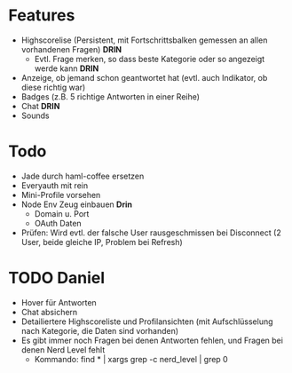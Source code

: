 # Features

* Highscorelise (Persistent, mit Fortschrittsbalken gemessen an allen vorhandenen Fragen) **DRIN**
	* Evtl. Frage merken, so dass beste Kategorie oder so angezeigt werde kann **DRIN**
* Anzeige, ob jemand schon geantwortet hat (evtl. auch Indikator, ob diese richtig war)
* Badges (z.B. 5 richtige Antworten in einer Reihe)
* Chat **DRIN**
* Sounds

# Todo

* Jade durch haml-coffee ersetzen
* Everyauth mit rein
* Mini-Profile vorsehen
* Node Env Zeug einbauen **Drin**
  * Domain u. Port
  * OAuth Daten
* Prüfen: Wird evtl. der falsche User rausgeschmissen bei Disconnect (2 User, beide gleiche IP, Problem bei Refresh)

# TODO Daniel

* Hover für Antworten
* Chat absichern
* Detailiertere Highscoreliste und Profilansichten (mit Aufschlüsselung nach Kategorie, die Daten sind vorhanden)
* Es gibt immer noch Fragen bei denen Antworten fehlen, und Fragen bei denen Nerd Level fehlt
	* Kommando: find * | xargs grep -c nerd_level | grep 0
